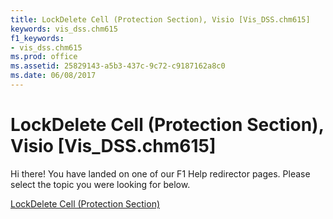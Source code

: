 ```yaml
---
title: LockDelete Cell (Protection Section), Visio [Vis_DSS.chm615]
keywords: vis_dss.chm615
f1_keywords:
- vis_dss.chm615
ms.prod: office
ms.assetid: 25829143-a5b3-437c-9c72-c9187162a8c0
ms.date: 06/08/2017
---
```



# LockDelete Cell (Protection Section), Visio [Vis_DSS.chm615]

Hi there! You have landed on one of our F1 Help redirector pages. Please select the topic you were looking for below.

[LockDelete Cell (Protection Section)](http://msdn.microsoft.com/library/596c62b7-8d42-1854-d709-592db09a6a84%28Office.15%29.aspx)

